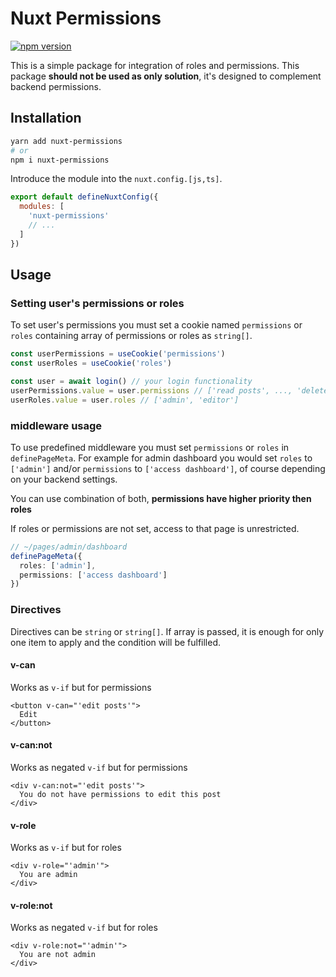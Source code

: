# Nuxt Permissions

[![npm version](https://badge.fury.io/js/nuxt-permissions.svg)](https://badge.fury.io/js/nuxt-permissions)

This is a simple package for integration of roles and permissions.
This package **should not be used as only solution**, it's designed to complement backend permissions.

## Installation

```bash
yarn add nuxt-permissions
# or
npm i nuxt-permissions
```

Introduce the module into the `nuxt.config.[js,ts]`.

```js
export default defineNuxtConfig({
  modules: [
    'nuxt-permissions'
    // ...
  ]
})
```

## Usage

### Setting user's permissions or roles

To set user's permissions you must set a cookie named `permissions` or `roles` containing array of permissions or roles as `string[]`.

```ts
const userPermissions = useCookie('permissions')
const userRoles = useCookie('roles')

const user = await login() // your login functionality
userPermissions.value = user.permissions // ['read posts', ..., 'delete posts']
userRoles.value = user.roles // ['admin', 'editor']
```

### middleware usage

To use predefined middleware you must set `permissions` or `roles` in `definePageMeta`. For example for admin dashboard you would set `roles` to `['admin']` and/or `permissions` to `['access dashboard']`, of course depending on your backend settings.

You can use combination of both, **permissions have higher priority then roles**

If roles or permissions are not set, access to that page is unrestricted.

```ts
// ~/pages/admin/dashboard
definePageMeta({
  roles: ['admin'],
  permissions: ['access dashboard']
})
```

### Directives

Directives can be `string` or `string[]`. If array is passed, it is enough for only one item to apply and the condition will be fulfilled.

#### v-can

Works as `v-if` but for permissions

```vue
<button v-can="'edit posts'">
  Edit
</button>
```

#### v-can:not

Works as negated `v-if` but for permissions

```vue
<div v-can:not="'edit posts'">
  You do not have permissions to edit this post
</div>
```

#### v-role

Works as `v-if` but for roles

```vue
<div v-role="'admin'">
  You are admin
</div>
```

#### v-role:not

Works as negated `v-if` but for roles

```vue
<div v-role:not="'admin'">
  You are not admin
</div>
```

